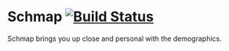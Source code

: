 # Schmap [![Build Status](https://travis-ci.org/giovannelli/schmap.png)](https://travis-ci.org/giovannelli/schmap)

Schmap brings you up close and personal with the demographics.
